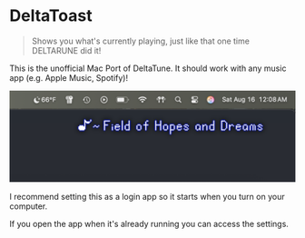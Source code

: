 # DeltaToast

> Shows you what's currently playing, just like that one time DELTARUNE did it!

This is the unofficial Mac Port of DeltaTune. It should work with any music app (e.g. Apple Music, Spotify)!

![Screenshot](./screenshot.png)

I recommend setting this as a login app so it starts when you turn on your computer.

If you open the app when it's already running you can access the settings.
